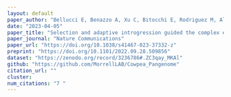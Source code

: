 ```yaml
---
layout: default
paper_author: "Bellucci E, Benazzo A, Xu C, Bitocchi E, Rodriguez M, Alseekh S, Di Vittori V, Gioia T, Neumann K, Cortinovis G, Frascarelli G, Murube E, Trucchi E, Nanni L, Ariani A, Logozzo G, Shin JH, Liu C, Jiang L, Ferreira JJ, Campa A, Attene G, Morrell PL, Bertorelle G, Graner A, Gepts P, Fernie AR, Jackson SA, Papa R"
date: "2023-04-05"
paper_title: "Selection and adaptive introgression guided the complex evolutionary history of European common bean"
paper_journal: "Nature Communications"
paper_url: "https://doi.org/10.1038/s41467-023-37332-z"
preprint: "https://doi.org/10.1101/2022.09.28.509856"
dataset: "https://zenodo.org/record/3236786#.ZC3qay_MKAl"
github: "https://github.com/MorrellLAB/Cowpea_Pangenome"
citation_url: ""
cluster:
num_citations: "7 "
---
```

